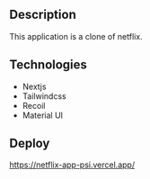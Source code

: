 ## Description

This application is a clone of netflix.

## Technologies

- Nextjs
- Tailwindcss
- Recoil
- Material UI

## Deploy
https://netflix-app-psi.vercel.app/
